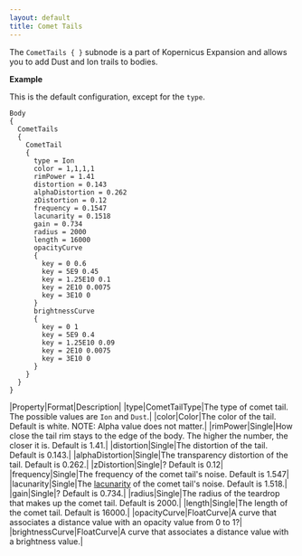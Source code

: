 ```yaml
---
layout: default
title: Comet Tails
---
```


The `CometTails { }` subnode is a part of Kopernicus Expansion and allows you to add Dust and Ion trails to bodies.

**Example**

This is the default configuration, except for the `type`.
```
Body
{
  CometTails
  {
    CometTail
    { 
      type = Ion
      color = 1,1,1,1
      rimPower = 1.41
      distortion = 0.143
      alphaDistortion = 0.262
      zDistortion = 0.12
      frequency = 0.1547
      lacunarity = 0.1518
      gain = 0.734
      radius = 2000
      length = 16000
      opacityCurve
      {
        key = 0 0.6
        key = 5E9 0.45
        key = 1.25E10 0.1
        key = 2E10 0.0075
        key = 3E10 0
      }
      brightnessCurve
      {
        key = 0 1
        key = 5E9 0.4
        key = 1.25E10 0.09
        key = 2E10 0.0075
        key = 3E10 0
      }
    }
  }
}
```

|Property|Format|Description|
|type|CometTailType|The type of comet tail. The possible values are `Ion` and `Dust`.|
|color|Color|The color of the tail. Default is white. NOTE: Alpha value does not matter.|
|rimPower|Single|How close the tail rim stays to the edge of the body. The higher the number, the closer it is. Default is 1.41.|
|distortion|Single|The distortion of the tail. Default is 0.143.|
|alphaDistortion|Single|The transparency distortion of the tail. Default is 0.262.|
|zDistortion|Single|? Default is 0.12|
|frequency|Single|The frequency of the comet tail's noise. Default is 1.547|
|lacunarity|Single|The [lacunarity](https://en.wikipedia.org/wiki/Lacunarity) of the comet tail's noise. Default is 1.518.|
|gain|Single|? Default is 0.734.|
|radius|Single|The radius of the teardrop that makes up the comet tail. Default is 2000.|
|length|Single|The length of the comet tail. Default is 16000.|
|opacityCurve|FloatCurve|A curve that associates a distance value with an opacity value from 0 to 1?|
|brightnessCurve|FloatCurve|A curve that associates a distance value with a brightness value.|
